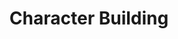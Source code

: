 ---
layout: default
title: Character Building
nav_order: 2
has_children: true
permalink: /docs/character-building
---